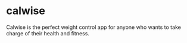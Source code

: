 # calwise

Calwise is the perfect weight control app for anyone who wants to take charge of their health and fitness.
